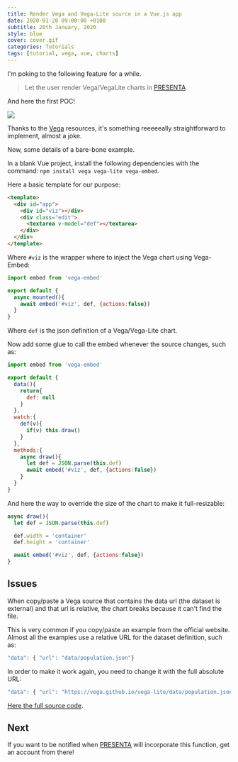 ```yaml
---
title: Render Vega and Vega-Lite source in a Vue.js app
date: 2020-01-20 09:00:00 +0100
subtitle: 20th January, 2020
style: blue
cover: cover.gif
categories: Tutorials
tags: [tutorial, vega, vue, charts]
---
```


I'm poking to the following feature for a while.

> Let the user render Vega/VegaLite charts in [PRESENTA](https://www.presenta.cc)

And here the first POC!

![](/assets/blog/render-vega-and-vega-lite-source-in-vue-js/cover.gif)

Thanks to the [Vega](https://vega.github.io/) resources, it's something reeeeeally straightforward to implement, almost a joke.

Now, some details of a bare-bone example.

In a blank Vue project, install the following dependencies with the command: `npm install vega vega-lite vega-embed`.

Here a basic template for our purpose:

```html
<template>
  <div id="app">
    <div id="viz"></div>
    <div class="edit">
      <textarea v-model="def"></textarea>
    </div>
  </div>
</template>
```

Where `#viz` is the wrapper where to inject the Vega chart using Vega-Embed:

```javascript
import embed from 'vega-embed'

export default {
  async mounted(){
    await embed('#viz', def, {actions:false})
  }
}

```

Where `def` is the json definition of a Vega/Vega-Lite chart.

Now add some glue to call the embed whenever the source changes, such as:

```javascript
import embed from 'vega-embed'

export default {
  data(){
    return{
      def: null
    }
  },
  watch:{
    def(v){
      if(v) this.draw()
    }
  },
  methods:{
    async draw(){
      let def = JSON.parse(this.def)
      await embed('#viz', def, {actions:false})
    }
  }
}
```

And here the way to override the size of the chart to make it full-resizable:

```javascript
async draw(){
  let def = JSON.parse(this.def)

  def.width = 'container'
  def.height = 'container'

  await embed('#viz', def, {actions:false})
}
```

## Issues

When copy/paste a Vega source that contains the data url (the dataset is external) and that url is relative, the chart breaks because it can't find the file. 

This is very common if you copy/paste an example from the official website. Almost all the examples use a relative URL for the dataset definition, such as:

```javascript
"data": { "url": "data/population.json"}
```

In order to make it work again, you need to change it with the full absolute URL:

```javascript
"data": { "url": "https://vega.github.io/vega-lite/data/population.json"}
```

[Here the full source code](https://github.com/fabiofranchino/integrating-vega-with-vue).

## Next

If you want to be notified when [PRESENTA](https://www.presenta.cc) will incorporate this function, get an account from there!